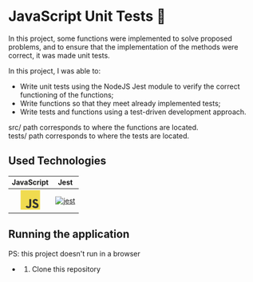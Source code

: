 # JavaScript Unit Tests 🧰

In this project, some functions were implemented to solve proposed problems, and to ensure that the implementation of the methods were correct, it was made unit tests.

In this project, I was able to:

- Write unit tests using the NodeJS Jest module to verify the correct functioning of the functions;
- Write functions so that they meet already implemented tests;
- Write tests and functions using a test-driven development approach.

src/ path corresponds to where the functions are located.</br>
tests/ path corresponds to where the tests are located.

## Used Technologies
<table>
    <thead>
        <tr>
            <th>JavaScript</th>
            <th>Jest</th>
        </tr>
    </thead>
    <tbody>
        <tr>
            <td align="center">
                <a href="https://developer.mozilla.org/en-US/docs/Web/JavaScript" target="_blank" rel="noreferrer"> 
                    <img src="https://raw.githubusercontent.com/devicons/devicon/master/icons/javascript/javascript-original.svg" 
                        alt="javascript" 
                        width="40" 
                        height="40"
                    /> 
                </a>
            </td>
            <td align="center">
                <a href="https://jestjs.io" target="_blank" rel="noreferrer"> 
                    <img 
                        src="https://www.vectorlogo.zone/logos/jestjsio/jestjsio-icon.svg" 
                        alt="jest" 
                        width="40" 
                        height="40"
                    /> 
                </a>
            </td>
        </tr>
    </tbody>
</table>

## Running the application
PS: this project doesn't run in a browser

- 1. Clone this repository


